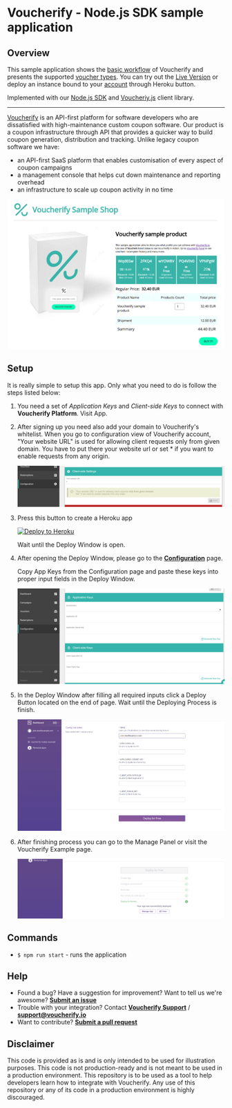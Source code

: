 # Voucherify - Node.js SDK sample application

## Overview

This sample application shows the [basic workflow](https://voucherify.readme.io/docs/voucher-lifecycle) of Voucherify and presents the supported [voucher types](https://voucherify.readme.io/docs/vouchers). You can try out the [Live Version](https://voucherify-sample-nodejs.herokuapp.com/) or deploy an instance bound to your [account](https://app.voucherify.io/#/signup?plan=standard) through Heroku button.

Implemented with our [Node.js SDK](https://voucherify.readme.io/docs/nodejs-tutorial) and [Voucheriy.js](https://voucherify.readme.io/docs/voucherifyjs) client library. 

---
[Voucherify](http://voucherify.io?utm_source=github&utm_medium=sdk&utm_campaign=acq) is an API-first platform for software developers who are dissatisfied with high-maintenance custom coupon software. Our product is a coupon infrastructure through API that provides a quicker way to build coupon generation, distribution and tracking. Unlike legacy coupon software we have:

* an API-first SaaS platform that enables customisation of every aspect of coupon campaigns
* a management console that helps cut down maintenance and reporting overhead
* an infrastructure to scale up coupon activity in no time

![](blob/sample_app.png)

## Setup

It is really simple to setup this app. Only what you need to do is follow the steps listed below:

1. You need a set of *Application Keys* and *Client-side Keys* to connect with **Voucherify Platform**. Visit App.

2. After signing up you need also add your domain to Voucherify's whitelist.
When you go to configuration view of Voucherify account, "Your website URL" is used for allowing client requests only from given domain. You have to put there your website url or set * if you want to enable requests from any origin.

    ![](blob/client-address.png)

3. Press this button to create a Heroku app

    [![Deploy to Heroku](https://www.herokucdn.com/deploy/button.png)](https://heroku.com/deploy?template=https://github.com/voucherifyio/voucherify-nodejs-example)

    Wait until the Deploy Window is open.

4. After opening the Deploy Window, please go to the [**Configuration**](https://app.voucherify.io/#/app/configuration) page.

    Copy App Keys from the Configuration page and paste these keys into proper input fields in the Deploy Window.

    ![](blob/app-keys.png)

5. In the Deploy Window after filling all required inputs click a Deploy Button located on the end of page. Wait until the Deploying Process is finish.

    ![](blob/deploy-window.png)

6. After finishing process you can go to the Manage Panel or visit the Voucherify Example page.

    ![](blob/deploy-finish.png)


## Commands

* `$ npm run start` - runs the application

## Help

* Found a bug? Have a suggestion for improvement? Want to tell us we're awesome? [**Submit an issue**](https://github.com/voucherifyio/voucherify-nodejs-example/issues/new)
* Trouble with your integration? Contact [**Voucherify Support**](https://voucherify.readme.io/docs/support) / [**support@voucherify.io**](mailto:support@voucherify.io)
* Want to contribute? [**Submit a pull request**](https://github.com/voucherifyio/voucherify-nodejs-example/compare)

## Disclaimer

This code is provided as is and is only intended to be used for illustration purposes. This code is not production-ready and is not meant to be used in a production environment. This repository is to be used as a tool to help developers learn how to integrate with Voucherify. Any use of this repository or any of its code in a production environment is highly discouraged.
